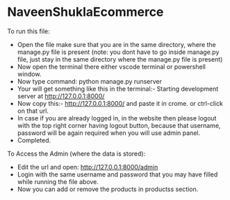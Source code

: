 # NaveenShuklaEcommerce

To run this file:
  - Open the file make sure that you are in the same directory, where the manage.py file is present (note: you dont have to go inside manage.py file, just stay in the same directory where the manage.py file is present)
  - Now open the terminal there either vscode terminal or powershell window.
  - Now type command: python manage.py runserver
  - Your will get something like this in the terminal:- Starting development server at http://127.0.0.1:8000/
  - Now copy this:- http://127.0.0.1:8000/ and paste it in crome. or ctrl-click on that url.
  - In case if you are already logged in, in the website then please logout with the top right corner having logout button, because that username, password will be again required when you will use admin panel. 
  - Completed.


To Access the Admin (where the data is stored):
  - Edit the url and open: http://127.0.0.1:8000/admin
  - Login with the same username and password that you may have filled while running the file above.
  - Now you can add or remove the products in productss section. 
